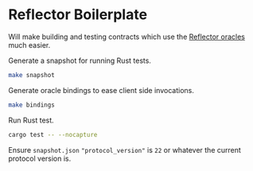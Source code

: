 # Reflector Boilerplate

Will make building and testing contracts which use the [Reflector oracles](https://reflector.network/) much easier.

Generate a snapshot for running Rust tests.
```bash
make snapshot
```

Generate oracle bindings to ease client side invocations.
```bash
make bindings
```

Run Rust test.
```bash
cargo test -- --nocapture
```

Ensure `snapshot.json` `"protocol_version"` is `22` or whatever the current protocol version is.